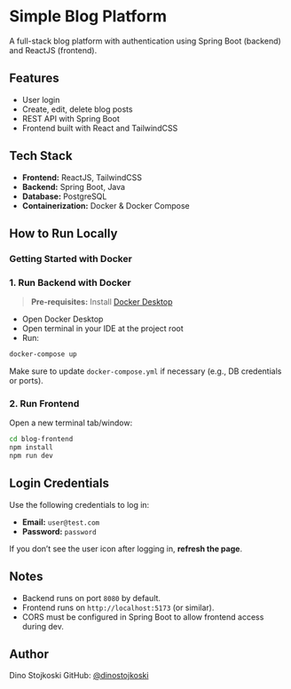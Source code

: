 # Simple Blog Platform

A full-stack blog platform with authentication using Spring Boot (backend) and ReactJS (frontend).

## Features
- User login
- Create, edit, delete blog posts
- REST API with Spring Boot
- Frontend built with React and TailwindCSS

## Tech Stack
- **Frontend:** ReactJS, TailwindCSS
- **Backend:** Spring Boot, Java
- **Database:** PostgreSQL
- **Containerization:** Docker & Docker Compose

## How to Run Locally

### Getting Started with Docker

### 1. Run Backend with Docker

> **Pre-requisites:** Install [Docker Desktop](https://www.docker.com/products/docker-desktop)

- Open Docker Desktop
- Open terminal in your IDE at the project root
- Run:

```bash
docker-compose up
````

Make sure to update `docker-compose.yml` if necessary (e.g., DB credentials or ports).

### 2. Run Frontend

Open a new terminal tab/window:

```bash
cd blog-frontend
npm install
npm run dev
```

## Login Credentials

Use the following credentials to log in:

* **Email:** `user@test.com`
* **Password:** `password`

If you don’t see the user icon after logging in, **refresh the page**.

## Notes

* Backend runs on port `8080` by default.
* Frontend runs on `http://localhost:5173` (or similar).
* CORS must be configured in Spring Boot to allow frontend access during dev.

## Author

Dino Stojkoski
GitHub: [@dinostojkoski](https://github.com/dinostojkoski)